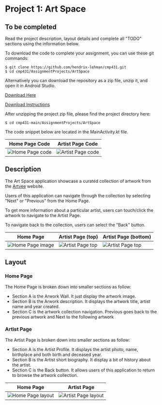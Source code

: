 <!-- used to created pdf file -->
<!-- $ pandoc README.md -V geometry:a4paper,margin=2cm -o project1.pdf --lua-filter ~/Temp/linebreaks.lua -->
<!-- --- -->
<!-- author: Hendrix Tavarez -->
<!-- fontfamily: helvet -->
<!-- geometry: margin=2cm -->
<!-- linkcolor: PineGreen -->
<!-- header-includes: -->
<!-- \hypersetup{ -->
<!--     colorlinks=true, -->
<!--     urlcolor=PineGreen, -->
<!--     citecolor=PineGreen, -->
<!-- } -->
<!-- \usepackage{fancyhdr} -->
<!-- \usepackage{caption} -->
<!-- \captionsetup[figure]{ -->
<!--     name=, -->
<!--     labelsep=none, -->
<!--     labelformat=empty -->
<!-- } -->
<!-- \pagestyle{empty} -->
<!-- \pagestyle{fancy} -->
<!-- --- -->
<!---->
# Project 1: Art Space


## To be completed 

Read the project description, layout details and complete all "TODO" sections using the information below.

To download the code to complete your assignment, you can use these git commands:

```
$ git clone https://github.com/hendrix-lehman/cmp431.git
$ cd cmp431/AssignmentProjects/ArtSpace
```

Alternatively you can download the repository as a zip file, unzip it, and open it in Android Studio.

[Download Here](https://github.com/hendrix-lehman/cmp431/archive/refs/heads/main.zip)

[Download Instructions](./assets/download_instructions.pdf)

After unzipping the project zip file, please find the project directory here:

```
$ cd cmp431-main/AssignmentProjects/ArtSpace 
```

The code snippet below are located in the MainActivity.kt file.


| Home Page Code     | Artist Page Code       |
|-----------------|--------------------|
| ![Home Page code](./assets/homepage-code.png) | ![Artist Page code](./assets/artistpage-code.png) |


## Description

The Art Space application showcase a curated collection of artwork from the [Artvee](https://artvee.com/) website.

Users of this application can navigate through the collection by selecting "Next" or "Previous" from the Home Page.

To get more information about a particular artist, users can touch/click the artwork to navigate to the Artist Page. 

To navigate back to the collection, users can select the "Back" button. 

| Home Page       |       Artist Page  (top)      |      Artist Page (bottom) |
|-----------------|-------------------------------|------------------------|
| ![Home Page image](./assets/homepage.png) | ![Artist Page top](./assets/artistpage-1.png) | ![Artist Page top](./assets/artistpage-2.png) |

## Layout

### Home Page

The Home Page is broken down into smaller sections as follow:

- Section A is the Arwork Wall. It just display the artwork image.
- Section B is the Arwork description. It displays the artwork title, artist name and year created.
- Section C is the artwork collection navigation. Previous goes back to the previous artwork and Next to the following artwork

### Artist Page

The Artist Page is broken down into smaller sections as follow:

- Section A is the Artist Profile. It displays the artist photo, name, birthplace and both birth and deceased year.
- Section B is the Artist short biography. It display a bit of history about the artist.
- Section C is the Back button. It allows users of this application to return to browse the artwork collection.

| Home Page       | Artist Page        |
|-----------------|--------------------|
| ![Home Page layout](./assets/homepage-layout.png) | ![Artist Page layout](./assets/artistpage-layout.png) |

